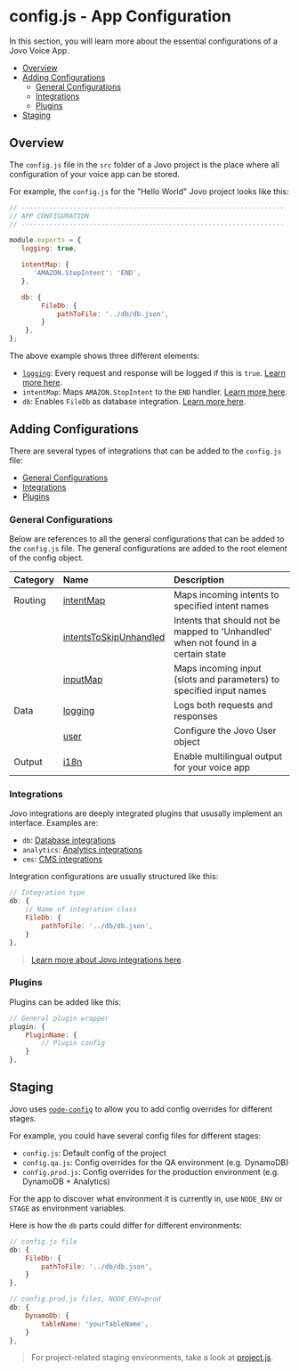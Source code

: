 # config.js - App Configuration

In this section, you will learn more about the essential configurations of a Jovo Voice App.

* [Overview](#overview)
* [Adding Configurations](#adding-configurations)
   * [General Configurations](#general-configurations)
   * [Integrations](#integrations)
   * [Plugins](#plugins)
* [Staging](#staging)


## Overview

The `config.js` file in the `src` folder of a Jovo project is the place where all configuration of your voice app can be stored.

For example, the `config.js` for the "Hello World" Jovo project looks like this:

```javascript
// ------------------------------------------------------------------
// APP CONFIGURATION
// ------------------------------------------------------------------

module.exports = {
   logging: true,

   intentMap: {
      'AMAZON.StopIntent': 'END',
   },

   db: {
        FileDb: {
            pathToFile: '../db/db.json',
        }
    },
};
```

The above example shows three different elements:
* [`logging`](../basic-concepts/data/logging.md './data/logging'): Every request and response will be logged if this is `true`. [Learn more here](../basic-concepts/data/logging.md './data/logging').
* `intentMap`: Maps `AMAZON.StopIntent` to the `END` handler. [Learn more here](../basic-concepts/routing/intents.md#intentmap './routing/intents#intentmap').
* `db`:  Enables `FileDb` as database integration. [Learn more here](../integrations/databases './databases').


## Adding Configurations

There are several types of integrations that can be added to the `config.js` file:

* [General Configurations](#general-configurations)
* [Integrations](#integrations)
* [Plugins](#plugins)

### General Configurations

Below are references to all the general configurations that can be added to the `config.js` file. The general configurations are added to the root element of the config object.

Category | Name | Description
:--- | :--- | :---
Routing | [intentMap](../basic-concepts/routing/intents.md#intentmap './logic/intents#intentmap') | Maps incoming intents to specified intent names
 | | [intentsToSkipUnhandled](../basic-concepts/routing/intents.md#intentstoskipunhandled './routing/intents#intentstoskipunhandled') | Intents that should not be mapped to 'Unhandled' when not found in a certain state
 | | [inputMap](../basic-concepts/routing/input.md#inputmap './routing/input#inputmap') | Maps incoming input (slots and parameters) to specified input names
 Data | [logging](../basic-concepts/data/logging.md './data/logging') | Logs both requests and responses
 | | [user](../basic-concepts/data/user.md './data/user') | Configure the Jovo User object
Output | [i18n](../basic-concepts/output/i18n.md './output/i18n') | Enable multilingual output for your voice app


### Integrations

Jovo integrations are deeply integrated plugins that ususally implement an interface. Examples are:

* `db`: [Database integrations](../integrations/databases './databases')
* `analytics`: [Analytics integrations](../integrations/analytics './analytics')
* `cms`: [CMS integrations](../integrations/cms './cms')

Integration configurations are usually structured like this:

```javascript
// Integration type
db: {
    // Name of integration class
    FileDb: {
        pathToFile: '../db/db.json',
    }
},
```

> [Learn more about Jovo integrations here](../integrations './integrations').


### Plugins

Plugins can be added like this:

```javascript
// General plugin wrapper
plugin: {
    PluginName: {
        // Plugin config
    }
},
```


## Staging

Jovo uses [`node-config`](https://www.npmjs.com/package/config) to allow you to add config overrides for different stages.

For example, you could have several config files for different stages:
* `config.js`: Default config of the project
* `config.qa.js`: Config overrides for the QA environment (e.g. DynamoDB)
* `config.prod.js`: Config overrides for the production environment (e.g. DynamoDB + Analytics)

For the app to discover what environment it is currently in, use `NODE_ENV` or `STAGE` as environment variables.

Here is how the `db` parts could differ for different environments:

```javascript
// config.js file
db: {
    FileDb: {
        pathToFile: '../db/db.json',
    }
},

// config.prod.js files, NODE_ENV=prod
db: {
    DynamoDb: {
        tableName: 'yourTableName',
    }
},
```

> For project-related staging environments, take a look at [project.js](./project-js.md './project-js.md').


<!--[metadata]: {"description": "Learn how to configure your Jovo Voice App for Amazon Alexa and Google Assistant", "route": "config-js"}-->
